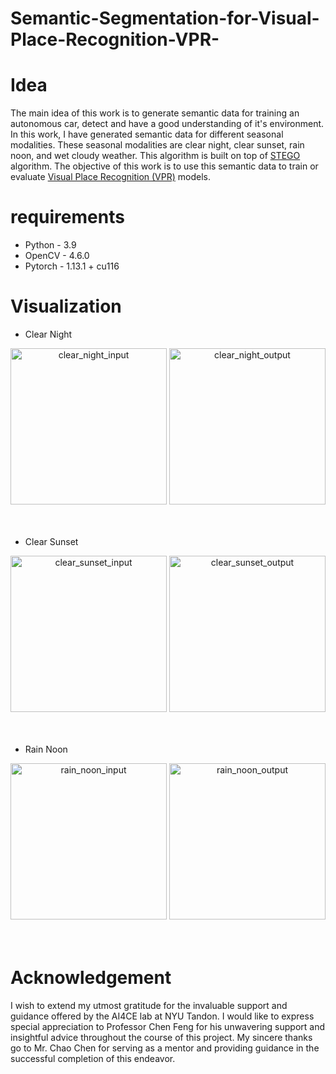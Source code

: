 # Semantic-Segmentation-for-Visual-Place-Recognition-VPR-

# Idea
The main idea of this work is to generate semantic data for training an autonomous car, detect and have a good understanding of it's environment. In this work, I have generated semantic data for different seasonal modalities. These seasonal modalities are clear night, clear sunset, rain noon, and wet cloudy weather. This algorithm is built on top of [STEGO](https://github.com/mhamilton723/STEGO) algorithm. The objective of this work is to use this semantic data to train or evaluate [Visual Place Recognition (VPR)](https://arxiv.org/abs/2303.03281) models.

# requirements
- Python - 3.9
- OpenCV - 4.6.0
- Pytorch - 1.13.1 + cu116

# Visualization
 - Clear Night 
<div align = "center">
<img src="https://github.com/Taarun-Srinivas/Semantic-Segmentation-for-Visual-Place-Recognition-VPR-/assets/52371207/890ffeb5-d99c-496c-aa6c-79a9995838b9" width="250" height = "250" alt="clear_night_input">
<img src="https://github.com/Taarun-Srinivas/Semantic-Segmentation-for-Visual-Place-Recognition-VPR-/assets/52371207/d981d554-62f8-413d-b7b2-6d369e2f8e23" width="250" height = "250" alt="clear_night_output">
</div>
<br></br>


- Clear Sunset
<div align = "center">
<img src="https://github.com/Taarun-Srinivas/Semantic-Segmentation-for-Visual-Place-Recognition-VPR-/assets/52371207/fba41801-e38a-40e3-aabd-edac805f5caa" width="250" height = "250" alt="clear_sunset_input">
<img src="https://github.com/Taarun-Srinivas/Semantic-Segmentation-for-Visual-Place-Recognition-VPR-/assets/52371207/b98d0a64-3041-49a5-8b89-97272146a7c2" width="250" height = "250" alt="clear_sunset_output">
</div>
<br></br>

- Rain Noon
<div align = "center">
<img src="https://github.com/Taarun-Srinivas/Semantic-Segmentation-for-Visual-Place-Recognition-VPR-/assets/52371207/c21f3b97-2aeb-4612-aeab-2b7ec36431ac" width="250" height = "250" alt="rain_noon_input">
<img src="https://github.com/Taarun-Srinivas/Semantic-Segmentation-for-Visual-Place-Recognition-VPR-/assets/52371207/7705f77f-5a57-4982-9dbd-5ceda5c4d6c8" width="250" height = "250" alt="rain_noon_output">
</div>
<br></br>

# Acknowledgement
I wish to extend my utmost gratitude for the invaluable support and guidance offered by the AI4CE lab at NYU Tandon. I would like to express special appreciation to Professor Chen Feng for his unwavering support and insightful advice throughout the course of this project. My sincere thanks go to Mr. Chao Chen for serving as a mentor and providing guidance in the successful completion of this endeavor.  
